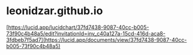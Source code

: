 # leonidzar.github.io




[https://lucid.app/lucidchart/37fd7438-9087-40cc-b005-73f90c4b48a5/edit?invitationId=inv_c40a127a-15cd-416d-aca8-3fdbeb7f5ad7](https://lucid.app/documents/view/37fd7438-9087-40cc-b005-73f90c4b48a5)
